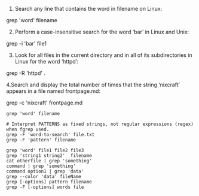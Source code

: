 1. Search any line that contains the word in filename on Linux:

grep 'word' filename

2. Perform a case-insensitive search for the word ‘bar’ in Linux and Unix:

grep -i 'bar' file1

3. Look for all files in the current directory and in all of its subdirectories in Linux for the word ‘httpd’:

grep -R 'httpd' .

4.Search and display the total number of times that the string ‘nixcraft’ appears in a file named frontpage.md:

grep -c 'nixcraft' frontpage.md

```
grep 'word' filename
 
# Interpret PATTERNS as fixed strings, not regular expressions (regex) when fgrep used.
grep -F 'word-to-search' file.txt
grep -F 'pattern' filename
 
grep 'word' file1 file2 file3
grep 'string1 string2'  filename
cat otherfile | grep 'something'
command | grep 'something'
command option1 | grep 'data'
grep --color 'data' fileName
grep [-options] pattern filename
grep -F [-options] words file
```
